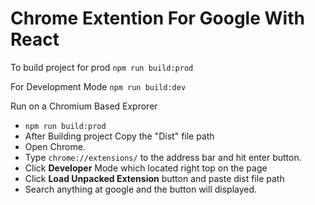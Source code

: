 # Chrome Extention For Google With React

To build project for prod `npm run build:prod `

For Development Mode  `npm run build:dev`

Run on a Chromium Based Exprorer
* `npm run build:prod`
* After Building project Copy the "Dist" file path
* Open Chrome.
* Type `chrome://extensions/` to the address bar and hit enter button.
* Click **Developer** Mode which located right top on the page
* Click **Load Unpacked Extension** button and paste dist file path
* Search anything at google and  the button will displayed.
